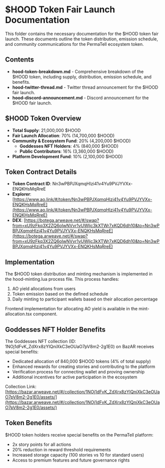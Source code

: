 # $HOOD Token Fair Launch Documentation

This folder contains the necessary documentation for the $HOOD token fair launch. These documents outline the token distribution, emission schedule, and community communications for the PermaTell ecosystem token.

## Contents

- **hood-token-breakdown.md** - Comprehensive breakdown of the $HOOD token, including supply, distribution, emission schedule, and benefits.
- **hood-twitter-thread.md** - Twitter thread announcement for the $HOOD fair launch.
- **hood-discord-announcement.md** - Discord announcement for the $HOOD fair launch.

## $HOOD Token Overview

- **Total Supply**: 21,000,000 $HOOD
- **Fair Launch Allocation**: 70% (14,700,000 $HOOD)
- **Community & Ecosystem Fund**: 20% (4,200,000 $HOOD)
  - **Goddesses NFT Holders**: 4% (840,000 $HOOD)
  - **Public Contributors**: 16% (3,360,000 $HOOD)
- **Platform Development Fund**: 10% (2,100,000 $HOOD)

## Token Contract Details

- **Token Contract ID**: Nn3wPBPJXqmqHlzi41v4Yu9PVJYVXx-ENQKHsMqRreE
- **Explorer**: [https://www.ao.link/#/token/Nn3wPBPJXqmqHlzi41v4Yu9PVJYVXx-ENQKHsMqRreE](https://www.ao.link/#/token/Nn3wPBPJXqmqHlzi41v4Yu9PVJYVXx-ENQKHsMqRreE)
- **DEX**: [https://botega.arweave.net/#/swap?from=xU9zFkq3X2ZQ6olwNVvr1vUWIjc3kXTWr7xKQD6dh10&to=Nn3wPBPJXqmqHlzi41v4Yu9PVJYVXx-ENQKHsMqRreE](https://botega.arweave.net/#/swap?from=xU9zFkq3X2ZQ6olwNVvr1vUWIjc3kXTWr7xKQD6dh10&to=Nn3wPBPJXqmqHlzi41v4Yu9PVJYVXx-ENQKHsMqRreE)

## Implementation

The $HOOD token distribution and minting mechanism is implemented in the hood-minting.lua process file. This process handles:

1. AO yield allocations from users
2. Token emission based on the defined schedule
3. Daily minting to participant wallets based on their allocation percentage

Frontend implementation for allocating AO yield is available in the mint-allocation.tsx component.

## Goddesses NFT Holder Benefits

The Goddesses NFT collection (ID: 1NOj1dFvK_ZdXrx8zYlQniXkC3eOUaO7pV8m2-2g1E0) on BazAR receives special benefits:

- Dedicated allocation of 840,000 $HOOD tokens (4% of total supply)
- Enhanced rewards for creating stories and contributing to the platform
- Verification process for connecting wallet and proving ownership
- Additional incentives for active participation in the ecosystem

Collection Link: [https://bazar.arweave.net/#/collection/1NOj1dFvK_ZdXrx8zYlQniXkC3eOUaO7pV8m2-2g1E0/assets/](https://bazar.arweave.net/#/collection/1NOj1dFvK_ZdXrx8zYlQniXkC3eOUaO7pV8m2-2g1E0/assets/)

## Token Benefits

$HOOD token holders receive special benefits on the PermaTell platform:

- 2x story points for all actions
- 20% reduction in reward threshold requirements
- Increased storage capacity (100 stories vs 10 for standard users)
- Access to premium features and future governance rights

